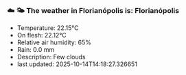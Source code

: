 ### ☁️ 🌤️  The weather in Florianópolis is: Florianópolis

- Temperature: 22.15°C
- On flesh: 22.12°C
- Relative air humidity: 65%
- Rain: 0.0 mm
- Description: Few clouds
- last updated: 2025-10-14T14:18:27.326651
